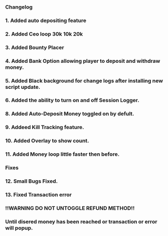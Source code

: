 ### Changelog
### 1. Added auto depositing feature
### 2. Added Ceo loop 30k 10k 20k
### 3. Added Bounty Placer
### 4. Added Bank Option allowing player to deposit and withdraw money.
### 5. Added Black background for change logs after installing new script update.
### 6. Added the ability to turn on and off Session Logger.
### 8. Added Auto-Deposit Money toggled on by defult.
### 9. Addeed Kill Tracking feature.
### 10. Added Overlay to show count.
### 11. Added Money loop little faster then before.
###
### Fixes
### 12. Small Bugs Fixed.
### 13. Fixed Transaction error
###
### !!WARNING DO NOT UNTOGGLE REFUND METHOD!!
### Until disered money has been reached or transaction or error will popup.

